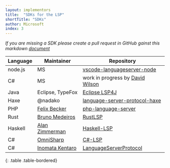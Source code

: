```yaml
---
layout: implementors
title:  "SDKs for the LSP"
shortTitle: "SDKs"
author: Microsoft
index: 3
---
```


*If you are missing a SDK please create a pull request in GitHub gainst this markdown [document](https://github.com/Microsoft/language-server-protocol/blob/gh-pages/_implementors/sdks.md)*

| Language | Maintainer | Repository |
|------|--------|----------|
| node.js | MS | [vscode-languageserver-node](https://github.com/Microsoft/vscode-languageserver-node)  |
| C# | MS | work in progress by [David Wilson](https://github.com/daviwil)  |
| Java | Eclipse, TypeFox |  [Eclipse LSP4J](https://github.com/eclipse/lsp4j) |
| Haxe | @nadako | [language-server-protocol-haxe](https://github.com/vshaxe/language-server-protocol-haxe)|
| PHP | [Felix Becker](https://github.com/felixfbecker) | [php-language-server](https://github.com/felixfbecker/php-language-server)|
| Rust | [Bruno Medeiros](https://github.com/bruno-medeiros) | [RustLSP](https://github.com/RustDT/RustLSP)|
| Haskell | [Alan Zimmerman](https://github.com/alanz) | [Haskell-LSP](https://github.com/alanz/haskell-lsp)|
| C# | [OmniSharp](http://www.omnisharp.net/) | [C#-LSP](https://github.com/OmniSharp/csharp-language-server-protocol)|
| C# | [Inomata Kentaro](https://github.com/matarillo/) | [LanguageServerProtocol](https://github.com/matarillo/LanguageServerProtocol)|
{: .table .table-bordered}